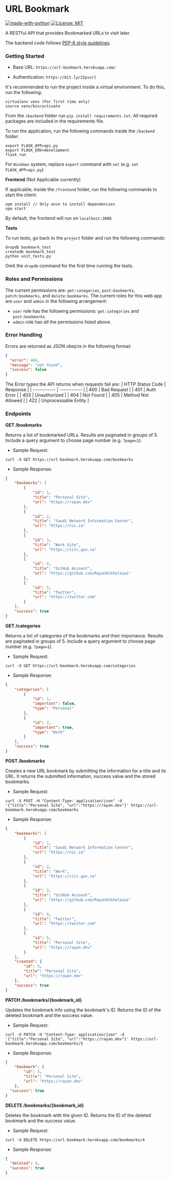 # URL Bookmark
[![made-with-python](https://img.shields.io/badge/Backend-Python-1F425F.svg)](https://www.python.org/)
[![License: MIT](https://img.shields.io/badge/License-MIT-Green.svg)](https://opensource.org/licenses/MIT)

A RESTful API that provides Bookmarked URLs to visit later.

The backend code follows [PEP-8 style guidelines](https://www.python.org/dev/peps/pep-0008/).

### Getting Started
- Base URL: `https://url-bookmark.herokuapp.com/`

- Authentication: `https://bit.ly/2Ipsvrl`

It's recommended to run the project inside a virtual environment. To do this, run the following:

```
virtualenv venv (For first time only)
source venv/bin/activate
```

From the `/backend` folder run `pip install requirements.txt`. All required packages are included in the requirements file.

To run the application, run the following commands inside the `/backend` folder:

```
export FLASK_APP=api.py
export FLASK_ENV=development
flask run
```
For `Windows` system, replace `export` command with `set` (e.g. `set FLASK_APP=api.py`)

**Frontend** (Not Applicable currently)

If applicable; inside the `/frontend` folder, run the following commands to start the client:

```
npm install // Only once to install dependencies
npm start
```

By default, the frontend will run on `localhost:3000`.

**Tests**

To run tests, go back to the `project` folder and run the following commands:

```
dropdb bookmark_test
createdb bookmark_test
python unit_tests.py
```

Omit the `dropdb` command for the first time running the tests.

### Roles and Permissions
The current permissions are: `get:categories`, `post:bookmarks`, `patch:bookmarks`, and `delete:bookmarks`.
The current roles for this web app are `user` and `admin` in the following arrangement:
- `user` role has the following permissions: `get:categories` and `post:bookmarks`.
- `admin` role has *all* the permissions listed above.

### Error Handling
Errors are returned as JSON obejcts in the following format:

```json
{
  "error": 404, 
  "message": "not found",
  "success": false
}
```

The Error types the API returns when requests fail are:
| HTTP Status Code | Response |
| ----------- | ----------- |
| 400 | Bad Request |
| 401 | Auth Error |
| 403 | Unauthorized |
| 404 | Not Found |
| 405 | Method Not Allowed |
| 422 | Unprocessable Entity |

### Endpoints
**GET /bookmarks**

Returns a list of bookmarked URLs. Results are paginated in groups of 5. Include a query argument to choose page number (e.g. `?page=1`).

* Sample Request:

```
curl -X GET https://url-bookmark.herokuapp.com/bookmarks
```

* Sample Response:

```json
{
    "bookmarks": [
        {
            "id": 1,
            "title": "Personal Site",
            "url": "https://rayan.dev"
        },
        {
            "id": 2,
            "title": "Saudi Network Information Center",
            "url": "https://nic.sa"
        },
        {
            "id": 3,
            "title": "Work Site",
            "url": "https://citc.gov.sa"
        },
        {
            "id": 4,
            "title": "GitHub Account",
            "url": "https://github.com/RayanAlkhelaiwi"
        },
        {
            "id": 5,
            "title": "Twitter",
            "url": "https://twitter.com"
        }
    ],
    "success": true
}
```

**GET /categories**

Returns a list of categories of the bookmarks and their importance. Results are paginated in groups of 5. Include a query argument to choose page number (e.g. `?page=1`).

* Sample Request:

```
curl -X GET https://url-bookmark.herokuapp.com/categories
```

* Sample Response:

```json
{
    "categories": [
        {
            "id": 1,
            "important": false,
            "type": "Personal"
        },
        {
            "id": 2,
            "important": true,
            "type": "Work"
        }
    ],
    "success": true
}
```

**POST /bookmarks**

Creates a new URL bookmark by submitting the information for a title and its URL. It returns the submitted information, success value and the stored bookmarks.

* Sample Request:

```
curl -X POST -H "Content-Type: application/json" -d '{"title":"Personal Site", "url":"https://rayan.dev"}' https://url-bookmark.herokuapp.com/bookmarks
```

* Sample Response:

```json
{
    "bookmarks": [
        {
            "id": 1,
            "title": "Saudi Network Information Center",
            "url": "https://nic.sa"
        },
        {
            "id": 2,
            "title": "Work",
            "url": "https://citc.gov.sa"
        },
        {
            "id": 3,
            "title": "GitHub Account",
            "url": "https://github.com/RayanAlkhelaiwi"
        },
        {
            "id": 4,
            "title": "Twitter",
            "url": "https://twitter.com"
        },
        {
            "id": 5,
            "title": "Personal Site",
            "url": "https://rayan.dev"
        }
    ],
    "created": {
        "id": 5,
        "title": "Personal Site",
        "url": "https://rayan.dev"
    },
    "success": true
}
```

**PATCH /bookmarks/{bookmark_id}**

Updates the bookmark info using the bookmark's ID. Returns the ID of the deleted bookmark and the success value.

* Sample Request:

```
curl -X PATCH -H "Content-Type: application/json" -d '{"title":"Personal Site", "url":"https://rayan.dev"}' https://url-bookmark.herokuapp.com/bookmarks/5
```

* Sample Response:

```json
{
    "bookmark": {
        "id": 5,
        "title": "Personal Site",
        "url": "https://rayan.dev"
    },
  "success": true
}
```

**DELETE /bookmarks/{bookmark_id}**

Deletes the bookmark with the given ID. Returns the ID of the deleted bookmark and the success value.

* Sample Request:

```
curl -X DELETE https://url-bookmark.herokuapp.com/bookmarks/4
```

* Sample Response:

```json
{
  "deleted": 4,
  "success": true
}
```
